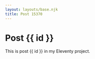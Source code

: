 ```yaml
---
layout: layouts/base.njk
title: Post 15370
---
```


# Post {{ id }}

This is post {{ id }} in my Eleventy project.
